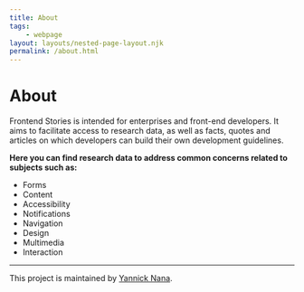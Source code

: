 ```yaml
---
title: About
tags: 
    - webpage
layout: layouts/nested-page-layout.njk
permalink: /about.html
---
```


# About

Frontend Stories is intended for enterprises and front-end developers. It aims to facilitate access to research data, as well as facts, quotes and articles on which developers can build their own development guidelines. 

**Here you can find research data to address common concerns related to subjects such as:**
- Forms
- Content
- Accessibility 
- Notifications 
- Navigation
- Design 
- Multimedia 
- Interaction 

---

This project is maintained by [Yannick Nana](https://yannicknana.fr).


